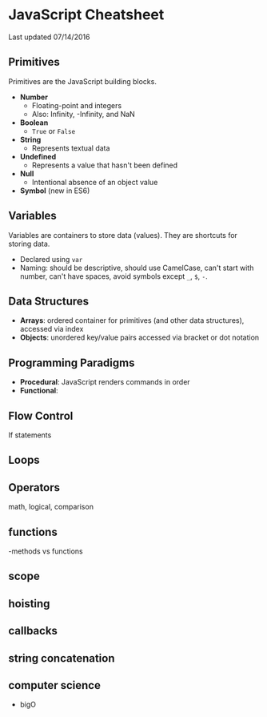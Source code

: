 # JavaScript Cheatsheet

Last updated 07/14/2016

## Primitives

Primitives are the JavaScript building blocks.

- **Number**
  - Floating-point and integers
  - Also: Infinity, -Infinity, and NaN
- **Boolean**
  - `True` or `False`
- **String**
  - Represents textual data
- **Undefined**
  - Represents a value that hasn't been defined
- **Null**
  - Intentional absence of an object value
- **Symbol** (new in ES6)

## Variables

Variables are containers to store data (values).
They are shortcuts for storing data.

- Declared using `var`
- Naming: should be descriptive, should use CamelCase, can't start with number, can't have spaces, avoid symbols except `_`, `$`, `-`.

## Data Structures

- **Arrays**: ordered container for primitives (and other data structures), accessed via index
- **Objects**: unordered key/value pairs accessed via bracket or dot notation

## Programming Paradigms

- **Procedural**: JavaScript renders commands in order
- **Functional**:

## Flow Control

If statements

## Loops

## Operators

math, logical, comparison

## functions
-methods vs functions
## scope
## hoisting
## callbacks
## string concatenation
## computer science
- bigO
